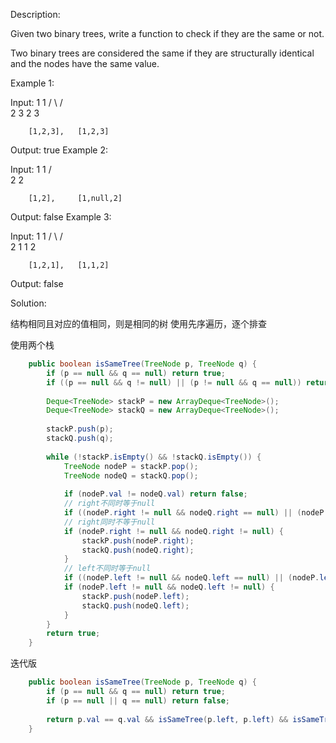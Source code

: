 Description:

Given two binary trees, write a function to check if they are the same or not.

Two binary trees are considered the same if they are structurally identical and the nodes have the same value.


Example 1:

Input:     1         1
          / \       / \
         2   3     2   3

        [1,2,3],   [1,2,3]

Output: true
Example 2:

Input:     1         1
          /           \
         2             2

        [1,2],     [1,null,2]

Output: false
Example 3:

Input:     1         1
          / \       / \
         2   1     1   2

        [1,2,1],   [1,1,2]

Output: false

Solution:

结构相同且对应的值相同，则是相同的树
使用先序遍历，逐个排查

使用两个栈

```java
    public boolean isSameTree(TreeNode p, TreeNode q) {
        if (p == null && q == null) return true; 
        if ((p == null && q != null) || (p != null && q == null)) return false;
        
        Deque<TreeNode> stackP = new ArrayDeque<TreeNode>();
        Deque<TreeNode> stackQ = new ArrayDeque<TreeNode>();
        
        stackP.push(p);
        stackQ.push(q);
        
        while (!stackP.isEmpty() && !stackQ.isEmpty()) {
            TreeNode nodeP = stackP.pop();
            TreeNode nodeQ = stackQ.pop();
            
            if (nodeP.val != nodeQ.val) return false;
            // right不同时等于null 
            if ((nodeP.right != null && nodeQ.right == null) || (nodeP.right == null && nodeQ.right != null)) return false;
            // right同时不等于null
            if (nodeP.right != null && nodeQ.right != null) {
                stackP.push(nodeP.right);
                stackQ.push(nodeQ.right);
            }
            // left不同时等于null 
            if ((nodeP.left != null && nodeQ.left == null) || (nodeP.left == null && nodeQ.left != null)) return false;
            if (nodeP.left != null && nodeQ.left != null) {
                stackP.push(nodeP.left);
                stackQ.push(nodeQ.left);
            }
        }
        return true;
    }
```    

迭代版

```java
    public boolean isSameTree(TreeNode p, TreeNode q) {
        if (p == null && q == null) return true;
        if (p == null || q == null) return false;
        
        return p.val == q.val && isSameTree(p.left, p.left) && isSameTree(p.right, q.right);
    }
```